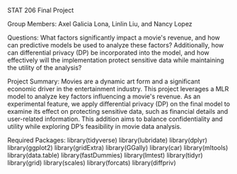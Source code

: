 STAT 206 Final Project

Group Members: 
Axel Galicia Lona, Linlin Liu, and Nancy Lopez

Questions:
What factors significantly impact a movie's revenue, and how can predictive models be used to analyze these factors? Additionally, how can differential privacy (DP) be incorporated into the model, and how effectively will the implementation protect sensitive data while maintaining the utility of the analysis?

Project Summary:
Movies are a dynamic art form and a significant economic driver in the entertainment industry. This project leverages a MLR model to analyze key factors influencing a movie's revenue. As an experimental feature, we apply differential privacy (DP) on the final model to examine its effect on protecting sensitive data, such as financial details and user-related information. This addition aims to balance confidentiality and utility while exploring DP’s feasibility in movie data analysis.

Required Packages:
library(tidyverse)
library(lubridate)
library(dplyr)
library(ggplot2)
library(gridExtra)
library(GGally)
library(car)
library(mltools)
library(data.table)
library(fastDummies)
library(lmtest)
library(tidyr)
library(grid)
library(scales)
library(forcats)
library(diffpriv)
